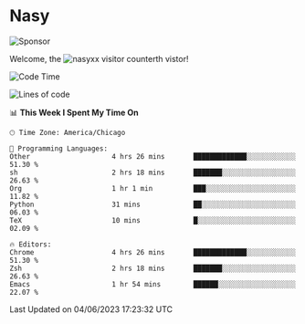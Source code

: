 # Nasy

<!--
<p align="center">
<img height="200" src="https://github-readme-stats.vercel.app/api?username=nasyxx&count_private=true&show_icons=true&theme=dracula&include_all_commits=true"/>
<img height="200" src="https://github-readme-stats.vercel.app/api/top-langs/?username=nasyxx&theme=dracula&hide=html,jupyter+notebook&count_private=true&show_icons=true"/>
</p>

  
----------------
-->

![Sponsor](https://img.shields.io/static/v1.svg?label=Sponsor&message=%E2%9D%A4&logo=GitHub&style=flat&color=pink)
 
Welcome, the ![nasyxx visitor counter](https://count.getloli.com/get/@nasyxx?theme=rule34)th vistor!
 
<!--START_SECTION:waka-->
![Code Time](http://img.shields.io/badge/Code%20Time-3%2C553%20hrs%2055%20mins-blue)

![Lines of code](https://img.shields.io/badge/From%20Hello%20World%20I%27ve%20Written-6.3%20million%20lines%20of%20code-blue)

📊 **This Week I Spent My Time On** 

```text
🕑︎ Time Zone: America/Chicago

💬 Programming Languages: 
Other                    4 hrs 26 mins       █████████████░░░░░░░░░░░░   51.30 % 
sh                       2 hrs 18 mins       ███████░░░░░░░░░░░░░░░░░░   26.63 % 
Org                      1 hr 1 min          ███░░░░░░░░░░░░░░░░░░░░░░   11.82 % 
Python                   31 mins             ██░░░░░░░░░░░░░░░░░░░░░░░   06.03 % 
TeX                      10 mins             █░░░░░░░░░░░░░░░░░░░░░░░░   02.09 % 

🔥 Editors: 
Chrome                   4 hrs 26 mins       █████████████░░░░░░░░░░░░   51.30 % 
Zsh                      2 hrs 18 mins       ███████░░░░░░░░░░░░░░░░░░   26.63 % 
Emacs                    1 hr 54 mins        ██████░░░░░░░░░░░░░░░░░░░   22.07 % 
```


 Last Updated on 04/06/2023 17:23:32 UTC
<!--END_SECTION:waka-->

<!-- ![visitors](https://visitor-badge.laobi.icu/badge?page_id=nasyxx.nasyxx) -->
